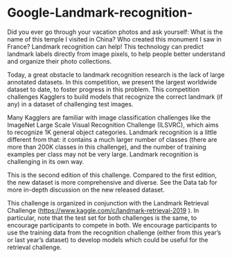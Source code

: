 # Google-Landmark-recognition-
Did you ever go through your vacation photos and ask yourself: What is the name of this temple I visited in China? Who created this monument I saw in France? Landmark recognition can help! This technology can predict landmark labels directly from image pixels, to help people better understand and organize their photo collections.

Today, a great obstacle to landmark recognition research is the lack of large annotated datasets. In this competition, we present the largest worldwide dataset to date, to foster progress in this problem. This competition challenges Kagglers to build models that recognize the correct landmark (if any) in a dataset of challenging test images.

Many Kagglers are familiar with image classification challenges like the ImageNet Large Scale Visual Recognition Challenge (ILSVRC), which aims to recognize 1K general object categories. Landmark recognition is a little different from that: it contains a much larger number of classes (there are more than 200K classes in this challenge), and the number of training examples per class may not be very large. Landmark recognition is challenging in its own way.

This is the second edition of this challenge. Compared to the first edition, the new dataset is more comprehensive and diverse. See the Data tab for more in-depth discussion on the new released dataset.

This challenge is organized in conjunction with the Landmark Retrieval Challenge (https://www.kaggle.com/c/landmark-retrieval-2019 ). In particular, note that the test set for both challenges is the same, to encourage participants to compete in both. We encourage participants to use the training data from the recognition challenge (either from this year’s or last year’s dataset) to develop models which could be useful for the retrieval challenge.
